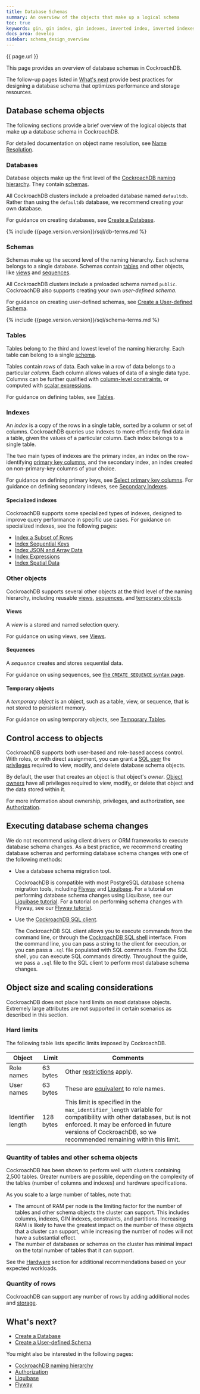 ```yaml
---
title: Database Schemas
summary: An overview of the objects that make up a logical schema
toc: true
keywords: gin, gin index, gin indexes, inverted index, inverted indexes, accelerated index, accelerated indexes
docs_area: develop
sidebar: schema_design_overview
---
```


{{ page.url }}

This page provides an overview of database schemas in CockroachDB.

The follow-up pages listed in [What's next](#whats-next) provide best practices for designing a database schema that optimizes performance and storage resources.

## Database schema objects

The following sections provide a brief overview of the logical objects that make up a database schema in CockroachDB.

For detailed documentation on object name resolution, see [Name Resolution](sql-name-resolution.html).

### Databases

Database objects make up the first level of the [CockroachDB naming hierarchy](sql-name-resolution.html#naming-hierarchy). They contain [schemas](#schemas).

All CockroachDB clusters include a preloaded database named `defaultdb`. Rather than using the `defaultdb` database, we recommend creating your own database.

For guidance on creating databases, see [Create a Database](schema-design-database.html).

{% include {{page.version.version}}/sql/db-terms.md %}

### Schemas

Schemas make up the second level of the naming hierarchy. Each schema belongs to a single database. Schemas contain [tables](#tables) and other objects, like [views](#views) and [sequences](#sequences).

All CockroachDB clusters include a preloaded schema named `public`. CockroachDB also supports creating your own *user-defined schema*.

For guidance on creating user-defined schemas, see [Create a User-defined Schema](schema-design-schema.html).

{% include {{page.version.version}}/sql/schema-terms.md %}

### Tables

Tables belong to the third and lowest level of the naming hierarchy. Each table can belong to a single [schema](#schemas).

Tables contain *rows* of data. Each value in a row of data belongs to a particular *column*. Each column allows values of data of a single data type. Columns can be further qualified with [column-level constraints](constraints.html), or computed with [scalar expressions](computed-columns.html).

For guidance on defining tables, see [Tables](schema-design-table.html).

### Indexes

An _index_ is a copy of the rows in a single table, sorted by a column or set of columns. CockroachDB queries use indexes to more efficiently find data in a table, given the values of a particular column. Each index belongs to a single table.

The two main types of indexes are the primary index, an index on the row-identifying [primary key columns](primary-key.html), and the secondary index, an index created on non-primary-key columns of your choice.

For guidance on defining primary keys, see [Select primary key columns](schema-design-table.html#select-primary-key-columns). For guidance on defining secondary indexes, see [Secondary Indexes](schema-design-indexes.html).

#### Specialized indexes

CockroachDB supports some specialized types of indexes, designed to improve query performance in specific use cases. For guidance on specialized indexes, see the following pages:

- [Index a Subset of Rows](partial-indexes.html)
- [Index Sequential Keys](hash-sharded-indexes.html)
- [Index JSON and Array Data](inverted-indexes.html)
- [Index Expressions](expression-indexes.html)
- [Index Spatial Data](spatial-indexes.html)

### Other objects

CockroachDB supports several other objects at the third level of the naming hierarchy, including reusable [views](#views), [sequences](#sequences), and [temporary objects](#temporary-objects).

#### Views

A _view_ is a stored and named selection query.

For guidance on using views, see [Views](views.html).

#### Sequences

A _sequence_ creates and stores sequential data.

For guidance on using sequences, see [the `CREATE SEQUENCE` syntax page](create-sequence.html).

#### Temporary objects

A _temporary object_ is an object, such as a table, view, or sequence, that is not stored to persistent memory.

For guidance on using temporary objects, see [Temporary Tables](temporary-tables.html).

## Control access to objects

CockroachDB supports both user-based and role-based access control. With roles, or with direct assignment, you can grant a [SQL user](security-reference/authorization.html#sql-users) the [privileges](security-reference/authorization.html#privileges) required to view, modify, and delete database schema objects.

By default, the user that creates an object is that object's *owner*. [Object owners](security-reference/authorization.html#object-ownership) have all privileges required to view, modify, or delete that object and the data stored within it.

For more information about ownership, privileges, and authorization, see [Authorization](authorization.html).

## Executing database schema changes

We do not recommend using client drivers or ORM frameworks to execute database schema changes. As a best practice, we recommend creating database schemas and performing database schema changes with one of the following methods:

- Use a database schema migration tool.

    CockroachDB is compatible with most PostgreSQL database schema migration tools, including [Flyway](https://flywaydb.org/) and [Liquibase](https://www.liquibase.com). For a tutorial on performing database schema changes using Liquibase, see our [Liquibase tutorial](liquibase.html). For a tutorial on performing schema changes with Flyway, see our [Flyway tutorial](flyway.html).

- Use the [CockroachDB SQL client](cockroach-sql.html#execute-sql-statements-from-a-file).

    The CockroachDB SQL client allows you to execute commands from the command line, or through the [CockroachDB SQL shell](cockroach-sql.html#sql-shell) interface. From the command line, you can pass a string to the client for execution, or you can pass a `.sql` file populated with SQL commands. From the SQL shell, you can execute SQL commands directly. Throughout the guide, we pass a `.sql` file to the SQL client to perform most database schema changes.

## Object size and scaling considerations

CockroachDB does not place hard limits on most database objects. Extremely large attributes are not supported in certain scenarios as described in this section.

### Hard limits

The following table lists specific limits imposed by CockroachDB.

| Object | Limit | Comments |
| ------ | ----- | -------- |
| Role names | 63 bytes | Other [restrictions](create-role.html#considerations) apply. |
| User names | 63 bytes | These are [equivalent](create-user.html) to role names. |
| Identifier length | 128 bytes | This limit is specified in the `max_identifier_length` variable for compatibility with other databases, but is not enforced. It may be enforced in future versions of CockroachDB, so we recommended remaining within this limit. |

### Quantity of tables and other schema objects

CockroachDB has been shown to perform well with clusters containing 2,500 tables. Greater numbers are possible, depending on the complexity of the tables (number of columns and indexes) and hardware specifications.

As you scale to a large number of tables, note that:

- The amount of RAM per node is the limiting factor for the number of tables and other schema objects the cluster can support. This includes columns, indexes, GIN indexes, constraints, and partitions. Increasing RAM is likely to have the greatest impact on the number of these objects that a cluster can support, while increasing the number of nodes will not have a substantial effect.
- The number of databases or schemas on the cluster has minimal impact on the total number of tables that it can support.

See the [Hardware](recommended-production-settings.html#hardware) section for additional recommendations based on your expected workloads.

### Quantity of rows

CockroachDB can support any number of rows by adding additional nodes and [storage](recommended-production-settings.html#storage).

## What's next?

- [Create a Database](schema-design-database.html)
- [Create a User-defined Schema](schema-design-database.html)

You might also be interested in the following pages:

- [CockroachDB naming hierarchy](sql-name-resolution.html#naming-hierarchy)
- [Authorization](authorization.html)
- [Liquibase](liquibase.html)
- [Flyway](flyway.html)

